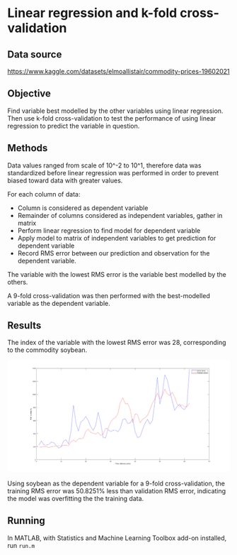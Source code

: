 # Linear regression and k-fold cross-validation
## Data source
https://www.kaggle.com/datasets/elmoallistair/commodity-prices-19602021

## Objective
Find variable best modelled by the other variables using linear regression. Then use k-fold cross-validation to test the performance of using linear regression to predict the variable in question.

## Methods
Data values ranged from scale of 10^-2 to 10^1, therefore data was standardized before linear regression was performed in order to prevent biased toward data with greater values.

For each column of data:

 - Column is considered as dependent variable
 - Remainder of columns considered as independent variables, gather in matrix
 - Perform linear regression to find model for dependent variable
 - Apply model to matrix of independent variables to get prediction for dependent variable
 - Record RMS error between our prediction and observation for the dependent variable.

The variable with the lowest RMS error is the variable best modelled by the others.

A 9-fold cross-validation was then performed with the best-modelled variable as the dependent variable.

## Results
The index of the variable with the lowest RMS error was 28, corresponding to the commodity soybean.

![This is an image](https://github.com/oliverdantzer/linear-regression-and-k-fold-cross-validation/blob/main/Figure%201.png?raw=true)

Using soybean as the dependent variable for a 9-fold cross-validation, the training RMS error was 50.8251% less than validation RMS error, indicating the model was overfitting the the training data.

## Running
In MATLAB, with Statistics and Machine Learning Toolbox add-on installed, run ```run.m```
